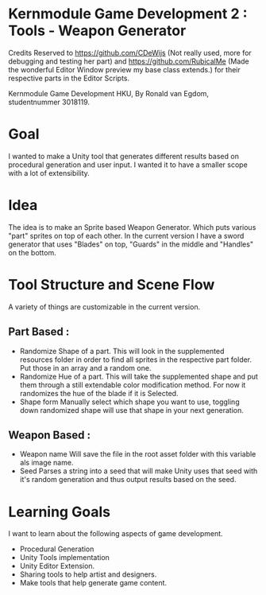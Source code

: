 # Kernmodule Game Development 2 : Tools - Weapon Generator
Credits Reserved to
https://github.com/CDeWijs (Not really used, more for debugging and testing her part) and
https://github.com/RubicalMe (Made the wonderful Editor Window preview my base class extends.)
for their respective parts in the Editor Scripts.

Kernmodule Game Development HKU, By Ronald van Egdom, studentnummer 3018119.

# Goal
I wanted to make a Unity tool that generates different results based on procedural generation and user input. I wanted it to have a smaller scope with a lot of extensibility.

# Idea
The idea is to make an Sprite based Weapon Generator. Which puts various "part" sprites on top of each other.
In the current version I have a sword generator that uses "Blades" on top, "Guards" in the middle and "Handles" on the bottom.

# Tool Structure and Scene Flow

A variety of things are customizable in the current version.
## Part Based :
- Randomize Shape of a part.
This will look in the supplemented resources folder in order to find all sprites in the respective part folder. Put those in an array and a random one.
- Randomize Hue of a part.
This will take the supplemented shape and put them through a still extendable color modification method. For now it randomizes the hue of the blade if it is Selected.
- Shape form
Manually select which shape you want to use, toggling down randomized shape will use that shape in your next generation.

## Weapon Based :
- Weapon name
Will save the file in the root asset folder with this variable als image name.
- Seed
 Parses a string into a seed that will make Unity uses that seed with it's random generation and thus output results based on the seed.

# Learning Goals
I want to learn about the following aspects of game development.
- Procedural Generation
- Unity Tools implementation
- Unity Editor Extension.
- Sharing tools to help artist and designers.
- Make tools that help generate game content.


